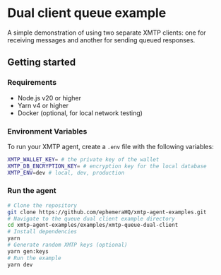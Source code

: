 # Dual client queue example

A simple demonstration of using two separate XMTP clients: one for receiving messages and another for sending queued responses.

## Getting started

### Requirements

- Node.js v20 or higher
- Yarn v4 or higher
- Docker (optional, for local network testing)

### Environment Variables

To run your XMTP agent, create a `.env` file with the following variables:

```bash
XMTP_WALLET_KEY= # the private key of the wallet
XMTP_DB_ENCRYPTION_KEY= # encryption key for the local database
XMTP_ENV=dev # local, dev, production
```

### Run the agent

```bash
# Clone the repository
git clone https://github.com/ephemeraHQ/xmtp-agent-examples.git
# Navigate to the queue dual client example directory
cd xmtp-agent-examples/examples/xmtp-queue-dual-client
# Install dependencies
yarn
# Generate random XMTP keys (optional)
yarn gen:keys
# Run the example
yarn dev
```
